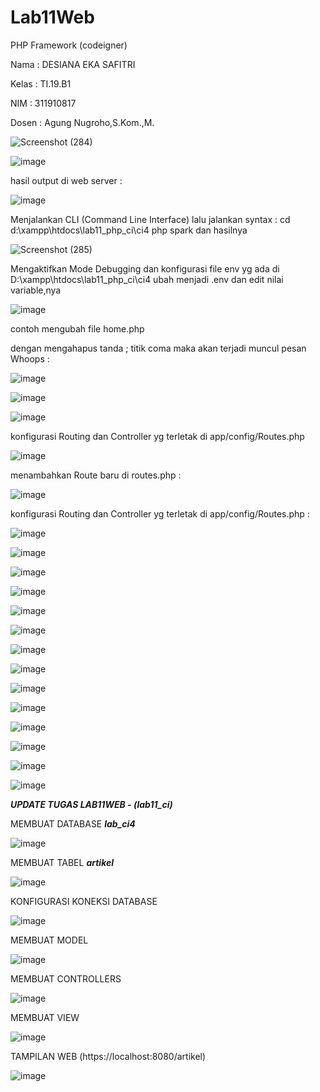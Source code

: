 # Lab11Web
PHP Framework (codeigner)

Nama : DESIANA EKA SAFITRI

Kelas : TI.19.B1

NIM : 311910817

Dosen : Agung Nugroho,S.Kom.,M.

![Screenshot (284)](https://user-images.githubusercontent.com/81596251/121985742-8f351380-cdbf-11eb-970f-2c14fb552fca.png)

![image](https://user-images.githubusercontent.com/81596251/121985814-aa078800-cdbf-11eb-931e-fbf07cd78498.png)

hasil output di web server :

![image](https://user-images.githubusercontent.com/81596251/121990819-a3314300-cdc8-11eb-84e2-c884a9cef366.png)

Menjalankan CLI (Command Line Interface) lalu jalankan syntax :
cd d:\xampp\htdocs\lab11_php_ci\ci4
php spark dan hasilnya 

![Screenshot (285)](https://user-images.githubusercontent.com/81596251/121987161-1be0d100-cdc2-11eb-8a6b-d67c22ae13ae.png)

Mengaktifkan Mode Debugging dan konfigurasi file env yg ada di D:\xampp\htdocs\lab11_php_ci\ci4 ubah menjadi .env dan edit nilai variable,nya

![image](https://user-images.githubusercontent.com/81596251/121988815-3a949700-cdc5-11eb-827e-cd9413ce9285.png)

contoh mengubah file home.php 

dengan mengahapus tanda ; titik coma maka akan terjadi muncul pesan Whoops :

![image](https://user-images.githubusercontent.com/81596251/121990669-58afc680-cdc8-11eb-885a-c00076a8c896.png)

![image](https://user-images.githubusercontent.com/81596251/121993172-32d8f080-cdcd-11eb-9c21-2ebdfdc38398.png)

![image](https://user-images.githubusercontent.com/81596251/121993596-f6f25b00-cdcd-11eb-92ed-ba591c1766ed.png)


konfigurasi Routing dan Controller yg terletak di app/config/Routes.php

![image](https://user-images.githubusercontent.com/81596251/121991102-336f8800-cdc9-11eb-97cd-86964bab0037.png)

menambahkan Route baru di routes.php :

![image](https://user-images.githubusercontent.com/81596251/121992158-484d1b00-cdcb-11eb-91fa-407036c323c1.png)

konfigurasi Routing dan Controller yg terletak di app/config/Routes.php :

![image](https://user-images.githubusercontent.com/81596251/121992456-e04b0480-cdcb-11eb-91e9-d8d9eb452921.png)

![image](https://user-images.githubusercontent.com/81596251/121992842-9e6e8e00-cdcc-11eb-9c9f-c46ff03fadb5.png)

![image](https://user-images.githubusercontent.com/81596251/122661787-482c9100-d1b8-11eb-810f-dd77cb24b8cd.png)

![image](https://user-images.githubusercontent.com/81596251/122661796-57134380-d1b8-11eb-831a-67e40b2f6717.png)

![image](https://user-images.githubusercontent.com/81596251/122661847-c5f09c80-d1b8-11eb-8582-6a089ba90435.png)

![image](https://user-images.githubusercontent.com/81596251/122661852-d30d8b80-d1b8-11eb-86a3-59e689bcaa2e.png)

![image](https://user-images.githubusercontent.com/81596251/122661862-e587c500-d1b8-11eb-90f9-e14b4bbb9141.png)

![image](https://user-images.githubusercontent.com/81596251/122661871-f2a4b400-d1b8-11eb-92e6-84ab3e91875a.png)

![image](https://user-images.githubusercontent.com/81596251/122661876-fc2e1c00-d1b8-11eb-9fc8-b7099e0158e1.png)

![image](https://user-images.githubusercontent.com/81596251/122661891-17992700-d1b9-11eb-8f0b-2b37d79d9603.png)

![image](https://user-images.githubusercontent.com/81596251/122661898-297aca00-d1b9-11eb-9eab-a59faf398730.png)

![image](https://user-images.githubusercontent.com/81596251/122661905-41524e00-d1b9-11eb-9ed8-bdd6fc703f76.png)

![image](https://user-images.githubusercontent.com/81596251/122661913-50d19700-d1b9-11eb-9692-5abfee70ad65.png)

![image](https://user-images.githubusercontent.com/81596251/122661941-82e2f900-d1b9-11eb-8857-7262322a15a0.png)

*__UPDATE TUGAS LAB11WEB - (lab11_ci)__*

MEMBUAT DATABASE *__lab_ci4__*

![image](https://user-images.githubusercontent.com/81596251/122662135-d3a72180-d1ba-11eb-9867-f7896d8f8454.png)

MEMBUAT TABEL *__artikel__*

![image](https://user-images.githubusercontent.com/81596251/122662491-9001e700-d1bd-11eb-8f8d-5473657b4816.png)


KONFIGURASI KONEKSI DATABASE 

![image](https://user-images.githubusercontent.com/81596251/122662221-71025580-d1bb-11eb-8c6e-b2d8a0dfdd00.png)

MEMBUAT MODEL

![image](https://user-images.githubusercontent.com/81596251/122662266-c474a380-d1bb-11eb-9b93-3246f22afd1c.png)

MEMBUAT CONTROLLERS

![image](https://user-images.githubusercontent.com/81596251/122662284-eb32da00-d1bb-11eb-82b1-fcc3029a227c.png)

MEMBUAT VIEW

![image](https://user-images.githubusercontent.com/81596251/122662308-2af9c180-d1bc-11eb-8d16-1f1aa8330271.png)

TAMPILAN WEB (https://localhost:8080/artikel)

![image](https://user-images.githubusercontent.com/81596251/122662424-04885600-d1bd-11eb-8971-7e2371948801.png)





